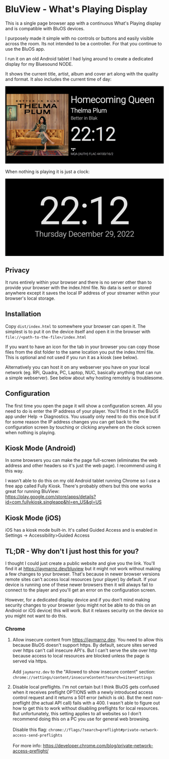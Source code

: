 # BluView - What's Playing Display
This is a single page browser app with a continuous What's Playing display and is compatible with BluOS devices.

I purposely made it simple with no controls or buttons and easily visible across the room. Its not intended to be a controller. For that you continue to use the BluOS app.

I run it on an old Android tablet I had lying around to create a dedicated display for my Bluesound NODE.

It shows the current title, artist, album and cover art along with the quality and format. It also includes the current time of day:

<kbd><img src="https://raw.githubusercontent.com/jaymarnz/bluview/master/images/playing.jpg"></kbd>

When nothing is playing it is just a clock:

<kbd><img src="https://raw.githubusercontent.com/jaymarnz/bluview/master/images/not-playing.jpg"></kbd>

## Privacy
It runs entirely within your browser and there is no server other than to provide your browser with the index.html file. No data is sent or stored anywhere except it saves the local IP address of your streamer within your browser's local storage.

## Installation
Copy `dist/index.html` to somewhere your browser can open it. The simplest is to put it on the device itself and open it in the browser with `file://<path-to-the-file>/index.html`

If you want to have an icon for the tab in your browser you can copy those files from the dist folder to the same location you put the index.html file. This is optional and not used if you run it as a kiosk (see below).

Alternatively you can host it on any webserver you have on your local network (eg. RPi, Quadra, PC, Laptop, NUC, basically anything that can run a simple webserver). See below about why hosting remotely is troublesome.

## Configuration
The first time you open the page it will show a configuration screen. All you need to do is enter the IP address of your player. You'll find it in the BluOS app under Help -> Diagnostics. You usually only need to do this once but if for some reason the IP address changes you can get back to the configuration screen by touching or clicking anywhere on the clock screen when nothing is playing.

## Kiosk Mode (Android)
In some browsers you can make the page full-screen (eliminates the web address and other headers so it's just the web page). I recommend using it this way.

I wasn't able to do this on my old Android tablet running Chrome so I use a free app called Fully Kiosk. There's probably others but this one works great for running BluView:<br>https://play.google.com/store/apps/details?id=com.fullykiosk.singleapp&hl=en_US&gl=US

## Kiosk Mode (iOS)
iOS has a kiosk mode built-in. It's called Guided Access and is enabled in Settings -> Accessibility>Guided Access

## TL;DR - Why don't I just host this for you?
I thought I could just create a public website and give you the link. You'll find it at https://jaymarnz.dev/bluview but it might not work without making a few changes to your browser. That's because in newer browser versions remote sites can't access local resources (your player) by default. If your device is running one of these newer browsers then it will always fail to connect to the player and you'll get an error on the configuration screen.

However, for a dedicated display device and if you don't mind making security changes to your browser (you might not be able to do this on an Android or iOS device) this will work. But it relaxes security on the device so you might not want to do this.

### Chrome
1. Allow insecure content from https://jaymarnz.dev. You need to allow this because BluOS doesn't support https. By default, secure sites served over https can't call insecure API's. But I can't serve the site over http because access to local resources are blocked unless the page is served via https.<br><br>Add `jaymarnz.dev` to the "Allowed to show insecure content" section: <br>`chrome://settings/content/insecureContent?search=site+settings`

2. Disable local preflights. I'm not certain but I think BluOS gets confused when it receives preflight OPTIONS with a newly introduced access control request and it returns a 501 error (which is ok). But the next non-preflight (the actual API call) fails with a 400. I wasn't able to figure out how to get this to work without disabling preflights for local resources. But unfortunately, this setting applies to all websites so I don't recommend doing this on a PC you use for general web browsing.<br> <br>Disable this flag: `chrome://flags/?search=preflight#private-network-access-send-preflights`<br><br>For more info: https://developer.chrome.com/blog/private-network-access-preflight/


 